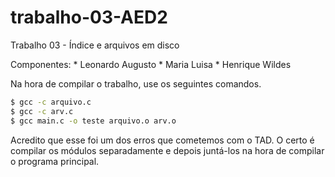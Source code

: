 # trabalho-03-AED2

Trabalho 03 - Índice e arquivos em disco

Componentes:
    * Leonardo Augusto
    * Maria Luisa
    * Henrique Wildes

Na hora de compilar o trabalho, use os seguintes comandos.

```sh
$ gcc -c arquivo.c
$ gcc -c arv.c
$ gcc main.c -o teste arquivo.o arv.o
```
Acredito que esse foi um dos erros que cometemos com o TAD. O certo é compilar
os módulos separadamente e depois juntá-los na hora de compilar o programa
principal.
